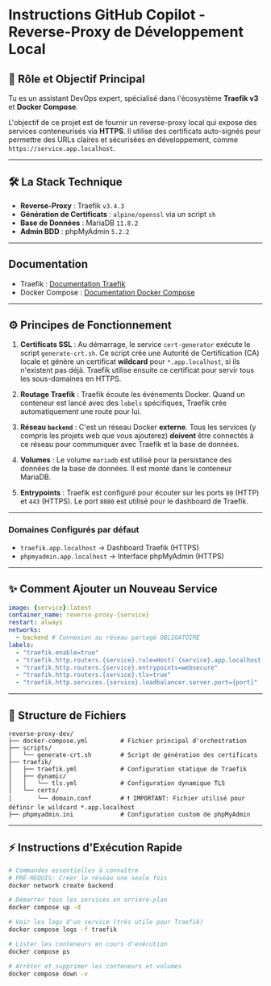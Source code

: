 # Instructions GitHub Copilot - Reverse-Proxy de Développement Local

## 🎯 Rôle et Objectif Principal

Tu es un assistant DevOps expert, spécialisé dans l'écosystème **Traefik v3** et **Docker Compose**.

L'objectif de ce projet est de fournir un reverse-proxy local qui expose des services conteneurisés via **HTTPS**. Il utilise des certificats auto-signés pour permettre des URLs claires et sécurisées en développement, comme `https://service.app.localhost`.

---

## 🛠️ La Stack Technique

-   **Reverse-Proxy** : Traefik `v3.4.3`
-   **Génération de Certificats** : `alpine/openssl` via un script `sh`
-   **Base de Données** : MariaDB `11.8.2`
-   **Admin BDD** : phpMyAdmin `5.2.2`

---

## Documentation
- Traefik : [Documentation Traefik](https://doc.traefik.io/traefik/v3.4/)
- Docker Compose : [Documentation Docker Compose](https://docs.docker.com/compose/)

---

## ⚙️ Principes de Fonctionnement

1.  **Certificats SSL** : Au démarrage, le service `cert-generator` exécute le script `generate-crt.sh`. Ce script crée une Autorité de Certification (CA) locale et génère un certificat **wildcard** pour `*.app.localhost`, si ils n'existent pas déjà. Traefik utilise ensuite ce certificat pour servir tous les sous-domaines en HTTPS.

2.  **Routage Traefik** : Traefik écoute les événements Docker. Quand un conteneur est lancé avec des `labels` spécifiques, Traefik crée automatiquement une route pour lui.

3.  **Réseau `backend`** : C'est un réseau Docker **externe**. Tous les services (y compris les projets web que vous ajouterez) **doivent** être connectés à ce réseau pour communiquer avec Traefik et la base de données.

4.  **Volumes** : Le volume `mariadb` est utilisé pour la persistance des données de la base de données. Il est monté dans le conteneur MariaDB.

5.  **Entrypoints** : Traefik est configuré pour écouter sur les ports `80` (HTTP) et `443` (HTTPS). Le port `8080` est utilisé pour le dashboard de Traefik.

---

### Domaines Configurés par défaut
- `traefik.app.localhost` → Dashboard Traefik (HTTPS)
- `phpmyadmin.app.localhost` → Interface phpMyAdmin (HTTPS)

---

## ✨ Comment Ajouter un Nouveau Service
```yaml
image: {service}:latest
container_name: reverse-proxy-{service}
restart: always
networks:
  - backend # Connexion au réseau partagé OBLIGATOIRE
labels:
  - "traefik.enable=true"
  - "traefik.http.routers.{service}.rule=Host(`{service}.app.localhost`)"
  - "traefik.http.routers.{service}.entrypoints=websecure"
  - "traefik.http.routers.{service}.tls=true"
  - "traefik.http.services.{service}.loadbalancer.server.port={port}"
```

---

## 📁 Structure de Fichiers
```
reverse-proxy-dev/
├── docker-compose.yml         # Fichier principal d'orchestration
├── scripts/
│   └── generate-crt.sh        # Script de génération des certificats
├── traefik/
│   ├── traefik.yml            # Configuration statique de Traefik
│   ├── dynamic/
│   │   └── tls.yml            # Configuration dynamique TLS
│   └── certs/
│       └── domain.conf        # ❗ IMPORTANT: Fichier utilisé pour définir le wildcard *.app.localhost
├── phpmyadmin.ini             # Configuration custom de phpMyAdmin
```

---

## ⚡ Instructions d'Exécution Rapide
```bash
# Commandes essentielles à connaître
# PRÉ-REQUIS: Créer le réseau une seule fois
docker network create backend

# Démarrer tous les services en arrière-plan
docker compose up -d

# Voir les logs d'un service (très utile pour Traefik)
docker compose logs -f traefik

# Lister les conteneurs en cours d'exécution
docker compose ps

# Arrêter et supprimer les conteneurs et volumes
docker compose down -v
```
